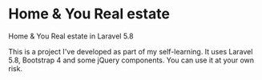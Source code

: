 # Home & You Real estate

Home & You Real estate in Laravel 5.8

This is a project I've developed as part of my self-learning. It uses Laravel 5.8, Bootstrap 4 and some jQuery components. You can use it at your own risk.
